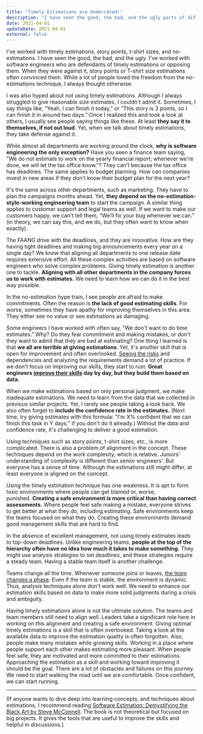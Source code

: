 ```yaml
---
title: "Timely Estimations are Underrated!"
description: "I have seen the good, the bad, and the ugly parts of different estimation techniques. I think timely estimations are better when they are done right."
date: 2021-04-01
updateDate: 2021-04-01
external: false
---
```


I've worked with timely estimations, story points, t-shirt sizes, and no-estimations. I have seen the good, the bad, and the ugly. I've worked with software engineers who are defendants of timely estimations or opposing them. When they were against it, story points or T-shirt size estimations often convinced them. While a lot of people loved the freedom from the no-estimations technique, I always thought otherwise.

I was also hyped about not using timely estimations. Although I always struggled to give reasonable size estimates, I couldn't admit it. Sometimes, I say things like, “Yeah, I can finish it today,” or “This story is 3 points, so I can finish it in around two days.” Once I realized this and took a look at others, I usually see people saying things like these. At least **they say it to themselves, if not out loud**. Yet, when we talk about timely estimations, they take defense against it.

While almost all departments are working around the clock, **why is software engineering the only exception?** Have you seen a finance team saying, "We do not estimate to work on the yearly financial report; whenever we're done, we will let the tax office know."? They can't because the tax office has deadlines. The same applies to budget planning. How can companies invest in new areas if they don't know their budget plan for the next year?

It's the same across other departments, such as marketing. They have to plan the campaigns months ahead. Yet, **they depend on the no-estimation-style-working engineering team** to start the campaign. A similar thing applies to customer support and legal teams as well. If we want to make our customers happy, we can't tell them, “We'll fix your bug whenever we can.” (in theory, we can say this, and we do, but they often want to know when exactly).

The FAANG drive with the deadlines, and they are innovative. How are they having tight deadlines and making big announcements every year on a single day? We know that aligning all departments to one release date requires extensive effort. All these complex activities are based on software engineers who solve complex problems. Giving timely estimation is another one to tackle. **Aligning with all other departments in the company forces us to work with estimates.** We need to learn how we can do it in the best way possible.

In the no-estimation hype train, I see people are afraid to make commitments. Often the reason is **the lack of good estimating skills**. For worse, sometimes they have apathy for improving themselves in this area. They either see no value or see estimations as damaging.

Some engineers I have worked with often say, “We don't want to do time estimates.” Why? Do they fear commitment and making mistakes, or don't they want to admit that they are bad at estimating? One thing I learned is that **we all are terrible at giving estimations**. Yet, it's another skill that is open for improvement and often overlooked. [Seeing the risks](/why-cant-this-be-done-sooner/) and dependencies and analyzing the requirements demand a lot of practice. If we don't focus on improving our skills, they start to rust. **Great engineers [improve their skills](/growth-with-systematic-bliss/) day by day, but they build them based on data.**

When we make estimations based on only personal judgment, we make inadequate estimations. We need to learn from the data that we collected in previous similar projects. Yet, I rarely see people taking a look back. We also often forget to **include the confidence rate in the estimates.** (Next time, try giving estimates with this formula: "I'm X% confident that we can finish this task in Y days." if you don't do it already.) Without the data and confidence rate, it's challenging to deliver a good estimation.

Using techniques such as story points, t-shirt sizes, etc., is more complicated. There is also a problem of alignment in the concept. These techniques depend on the work complexity, which is relative. Juniors' understanding of complexity is different than senior engineers'. But everyone has a sense of time. Although the estimations still might differ, at least everyone is aligned on the concept.

Using the timely estimation technique has one weakness. It is apt to form toxic environments where people can get blamed or, worse, punished. **Creating a safe environment is more critical than having correct assessments.** Where people feel safe making a mistake, everyone strives to get better at what they do, including estimating. Safe environments keep the teams focused on what they do. Creating these environments demand good management skills that are hard to find.

In the absence of excellent management, not using timely estimates leads to top-down deadlines. Unlike engineering teams, **people at the top of the hierarchy often have no idea how much it takes to make something.** They might use analysis strategies to set deadlines, and these strategies require a steady team. Having a stable team itself is another challenge.

Teams change all the time. Whenever someone joins or leaves, [the team changes a phase](https://en.wikipedia.org/wiki/Tuckman%27s_stages_of_group_development). Even if the team is stable, the environment is dynamic. Thus, analysis techniques alone don't work well. We need to enhance our estimation skills based on data to make more solid judgments during a crisis and ambiguity.

Having timely estimations alone is not the ultimate solution. The teams and team members still need to align well. Leaders take a significant role here in working on this alignment and creating a safe environment. Giving optimal timely estimations is a skill that is often overlooked. Taking a look at the available data to improve the estimation quality is often forgotten. Also, people make many mistakes while growing skills. Working in a place where people support each other makes estimating more pleasant. When people feel safe, they are motivated and more committed to their estimations. Approaching the estimation as a skill and working toward improving it should be the goal. There are a lot of obstacles and failures on this journey. We need to start walking the road until we are comfortable. Once confident, we can start running.

---

(If anyone wants to dive deep into learning concepts, and techniques about estimations, I recommend reading [Software Estimation: Demystifying the Black Art by Steve McConnell](https://www.goodreads.com/book/show/93891.Software_Estimation). The book is not theoretical but focused on big projects. It gives the tools that are useful to improve the skills and helpful in discussions.)
